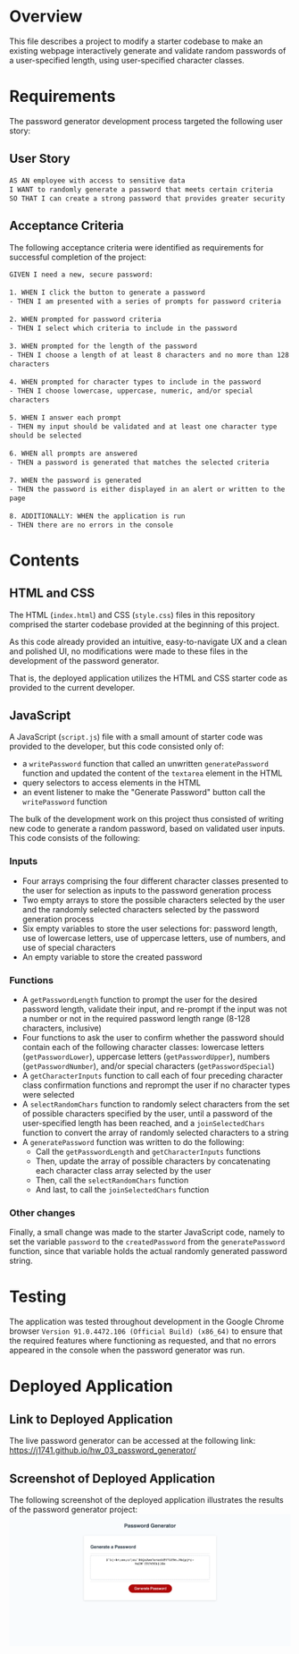 # Overview
This file describes a project to modify a starter codebase to make an existing webpage interactively generate and validate random passwords of a user-specified length, using user-specified character classes. 

# Requirements
The password generator development process targeted the following user story:

## User Story
```
AS AN employee with access to sensitive data
I WANT to randomly generate a password that meets certain criteria
SO THAT I can create a strong password that provides greater security
```

## Acceptance Criteria
The following acceptance criteria were identified as requirements for successful completion of the project:

```
GIVEN I need a new, secure password:

1. WHEN I click the button to generate a password
- THEN I am presented with a series of prompts for password criteria

2. WHEN prompted for password criteria
- THEN I select which criteria to include in the password

3. WHEN prompted for the length of the password
- THEN I choose a length of at least 8 characters and no more than 128 characters

4. WHEN prompted for character types to include in the password
- THEN I choose lowercase, uppercase, numeric, and/or special characters

5. WHEN I answer each prompt
- THEN my input should be validated and at least one character type should be selected

6. WHEN all prompts are answered
- THEN a password is generated that matches the selected criteria

7. WHEN the password is generated
- THEN the password is either displayed in an alert or written to the page

8. ADDITIONALLY: WHEN the application is run
- THEN there are no errors in the console
```

# Contents

## HTML and CSS
The HTML (`index.html`) and CSS (`style.css`) files in this repository comprised the starter codebase provided at the beginning of this project.

As this code already provided an intuitive, easy-to-navigate UX and a clean and polished UI, no modifications were made to these files in the development of the password generator. 

That is, the deployed application utilizes the HTML and CSS starter code as provided to the current developer.

## JavaScript
A JavaScript (`script.js`) file with a small amount of starter code was provided to the developer, but this code consisted only of:
- a `writePassword` function that called an unwritten `generatePassword` function and updated the content of the `textarea` element in the HTML 
- query selectors to access elements in the HTML
- an event listener to make the "Generate Password" button call the `writePassword` function

The bulk of the development work on this project thus consisted of writing new code to generate a random password, based on validated user inputs. This code consists of the following:

### Inputs
- Four arrays comprising the four different character classes presented to the user for selection as inputs to the password generation process
- Two empty arrays to store the possible characters selected by the user and the randomly selected characters selected by the password generation process
- Six empty variables to store the user selections for: password length, use of lowercase letters, use of uppercase letters, use of numbers, and use of special characters
- An empty variable to store the created password

### Functions
- A `getPasswordLength` function to prompt the user for the desired password length, validate their input, and re-prompt if the input was not a number or not in the required password length range (8-128 characters, inclusive)
- Four functions to ask the user to confirm whether the password should contain each of the following character classes: lowercase letters (`getPasswordLower`), uppercase letters (`getPasswordUpper`), numbers (`getPasswordNumber`), and/or special characters (`getPasswordSpecial`)
- A `getCharacterInputs` function to call each of four preceding character class confirmation functions and reprompt the user if no character types were selected
- A `selectRandomChars` function to randomly select characters from the set of possible characters specified by the user, until a password of the user-specified length has been reached, and a `joinSelectedChars` function to convert the array of randomly selected characters to a string
- A `generatePassword` function was written to do the following:
  - Call the `getPasswordLength` and `getCharacterInputs` functions
  - Then, update the array of possible characters by concatenating each character class array selected by the user
  - Then, call the `selectRandomChars` function
  - And last, to call the `joinSelectedChars` function

### Other changes
Finally, a small change was made to the starter JavaScript code, namely to set the variable `password` to the `createdPassword` from the `generatePassword` function, since that variable holds the actual randomly generated password string.

# Testing
The application was tested throughout development in the Google Chrome browser `Version 91.0.4472.106 (Official Build) (x86_64)` to ensure that the required features where functioning as requested, and that no errors appeared in the console when the password generator was run.

# Deployed Application

## Link to Deployed Application
The live password generator can be accessed at the following link: 
https://j1741.github.io/hw_03_password_generator/

## Screenshot of Deployed Application
The following screenshot of the deployed application illustrates the results of the password generator project: 
![Alt text](./screenshot.png?raw=true "Screenshot Of Password Generator")
